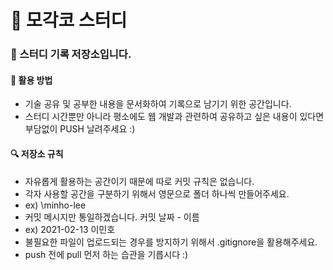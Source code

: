 # 🎨 모각코 스터디

### 📝 스터디 기록 저장소입니다.

#### 🎈 활용 방법

- 기술 공유 및 공부한 내용을 문서화하여 기록으로 남기기 위한 공간입니다.
- 스터디 시간뿐만 아니라 평소에도 웹 개발과 관련하여 공유하고 싶은 내용이 있다면 부담없이 PUSH 날려주세요 :)

#### 🔍 저장소 규칙

- 자유롭게 활용하는 공간이기 때문에 따로 커밋 규칙은 없습니다.
- 각자 사용할 공간을 구분하기 위해서 영문으로 폴더 하나씩 만들어주세요.
- ex) \minho-lee
- 커밋 메시지만 통일하겠습니다. 커밋 날짜 - 이름
- ex) 2021-02-13 이민호
- 불필요한 파일이 업로드되는 경우를 방지하기 위해서 .gitignore을 활용해주세요.
- push 전에 pull 먼저 하는 습관을 기릅시다 :)
